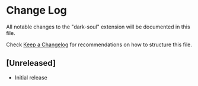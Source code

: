 # Change Log

All notable changes to the "dark-soul" extension will be documented in this file.

Check [Keep a Changelog](http://keepachangelog.com/) for recommendations on how to structure this file.

## [Unreleased]

- Initial release
